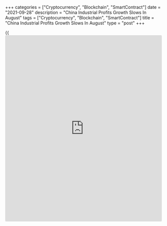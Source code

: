 +++
categories = ["Cryptocurrency", "Blockchain", "SmartContract"]
date = "2021-09-28"
description = "China Industrial Profits Growth Slows In August"
tags = ["Cryptocurrency", "Blockchain", "SmartContract"]
title = "China Industrial Profits Growth Slows In August"
type = "post"
+++

{{<iframe id="large-banner" src="https://www.bounty.group/#slide=10.0" width="100%" height="600" scrolling="no" style="border: 0px solid rgb(216, 221, 230); border-radius: 3px;">}}

China's industrial profits continued to grow at a slower pace as higher
input prices as well as shortage of materials lifted production cost,
the National Bureau of Statistics reportedly said Tuesday.

Industrial profits increased 10.1 percent year-on-year in August,
following an annual growth of 16.4 percent in July.

During January to August period, industrial profits advanced 49.5
percent from the same period last year.

The sustained and stable recovery of corporate profits is facing many
challenges, Zhu Hong, an economist at the NBS said.

The economist cited regional outbreak of virus, high commodity prices,
elevated international logistics cost and the shortages of chips as
reasons for higher corporate cost.

For comments and feedback [contact](https://www.playgroundfx.com/contact/): editorial@rtt[news](https://www.letsplayfx.com/blog/forex-news-website/).com

[Economic News][1]

 **What parts of the world are seeing the best (and worst) economic
performances lately? Click[here][2] to check out our [Econ Scorecard][2]
and find out! See up-to-the-moment [ranking](https://www.playgroundfx.com/blog/crypto-exchange-ranking/)s for the best and worst
performers in [GDP][3], [unemployment rate][4], [inflation][5] and much
more.**

   1. www.rtt[news](https://www.letsplayfx.com/blog/forex-news-website/).com/Content/EconomicNews.aspx
   2. www.rtt[news](https://www.letsplayfx.com/blog/forex-news-website/).com/economic-scorecard/world-rank/industrial-production/highest-performance.aspx
   3. www.rtt[news](https://www.letsplayfx.com/blog/forex-news-website/).com/economic-scorecard/world-rank/GDP/highest-performance.aspx
   4. www.rtt[news](https://www.letsplayfx.com/blog/forex-news-website/).com/economic-scorecard/world-rank/unemployment-rate/lowest-performance.aspx
   5. www.rtt[news](https://www.letsplayfx.com/blog/forex-news-website/).com/economic-scorecard/world-rank/CPI/highest-performance.aspx